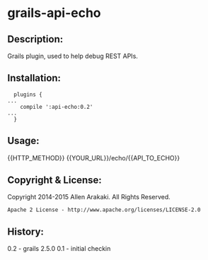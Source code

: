 # grails-api-echo

Description:
--------------
Grails plugin, used to help debug REST APIs.

Installation:
--------------
```
  plugins {
...
    compile ':api-echo:0.2'
...
  }
```

Usage:
--------------
{{HTTP_METHOD}} {{YOUR_URL}}/echo/{{API_TO_ECHO}}

Copyright & License:
--------------
Copyright 2014-2015 Allen Arakaki.  All Rights Reserved.

```
Apache 2 License - http://www.apache.org/licenses/LICENSE-2.0
```

History:
--------------
0.2 - grails 2.5.0
0.1 - initial checkin